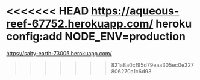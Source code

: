 <<<<<<< HEAD
https://aqueous-reef-67752.herokuapp.com/
heroku config:add NODE_ENV=production
=======
https://salty-earth-73005.herokuapp.com/
>>>>>>> 821a8a0cf95d79eaa305ec0e327806270a1c6d93
